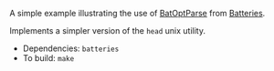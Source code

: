 A simple example illustrating the use of
[BatOptParse](https://ocaml-batteries-team.github.io/batteries-included/hdoc2/BatOptParse.html)
from [Batteries](https://github.com/ocaml-batteries-team/batteries-included/).

Implements a simpler version of the `head` unix utility.

- Dependencies: `batteries`
- To build: `make`
